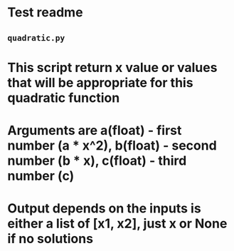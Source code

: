 # Test readme

## `quadratic.py`
# This script return x value or values that will be appropriate for this quadratic function
# Arguments are a(float) - first number (a * x^2), b(float) - second number (b * x), c(float) - third number (c)
# Output depends on the inputs is either a list of [x1, x2], just x or None if no solutions